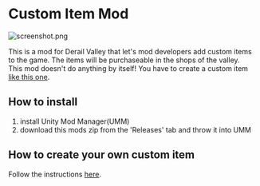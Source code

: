 ﻿# Custom Item Mod

![screenshot.png](screenshot.png)

This is a mod for Derail Valley that let's mod developers add custom items to the game. The items will be purchaseable in the shops of the valley.   
This mod doesn't do anything by itself! You have to create a custom item [like this one](https://git.tostiman.com/tostiman/dv_blahaj).

## How to install

1. install Unity Mod Manager(UMM)
2. download this mods zip from the 'Releases' tab and throw it into UMM

## How to create your own custom item

Follow the instructions [here](https://git.tostiman.com/tostiman/dv_blahaj).